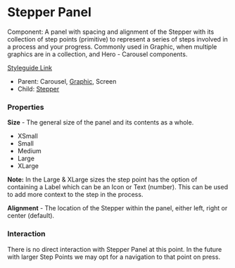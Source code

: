 # Stepper Panel

Component: A panel with spacing and alignment of the Stepper with its collection of step points (primitive) to represent a series of steps involved in a process and your progress. Commonly used in Graphic, when multiple graphics are in a collection, and Hero - Carousel components.

[Styleguide Link](https://zpl.io/b6A80oq)

- Parent: Carousel, [Graphic](https://github.com/able-app/docs/blob/2fbed0009cf7019f23d881fb574872ef0f78110a/controls/%CE%B5%20elements/graphic/graphic.md), Screen
- Child: [Stepper](https://github.com/able-app/docs/blob/b10f6d1205bbfb1cddfd150d1390ba848812d9d0/controls/%CE%B5%20elements/stepper/stepper.md)

### Properties

**Size** - The general size of the panel and its contents as a whole.

- XSmall
- Small
- Medium
- Large
- XLarge

**Note:** In the Large & XLarge sizes the step point has the option of containing a Label which can be an Icon or Text (number).  This can be used to add more context to the step in the process.

**Alignment** - The location of the Stepper within the panel, either left, right or center (default).

### Interaction

There is no direct interaction with Stepper Panel at this point.  In the future with larger Step Points we may opt for a navigation to that point on press.